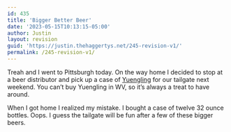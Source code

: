 ```yaml
---
id: 435
title: 'Bigger Better Beer'
date: '2023-05-15T10:13:15-05:00'
author: Justin
layout: revision
guid: 'https://justin.thehaggertys.net/245-revision-v1/'
permalink: /245-revision-v1/
---
```


Treah and I went to Pittsburgh today. On the way home I decided to stop at a beer distributor and pick up a case of [Yuengling](http://www.yuengling.com) for our tailgate next weekend. You can’t buy Yuengling in WV, so it’s always a treat to have around.

When I got home I realized my mistake. I bought a case of twelve 32 ounce bottles. Oops. I guess the tailgate will be fun after a few of these bigger beers.